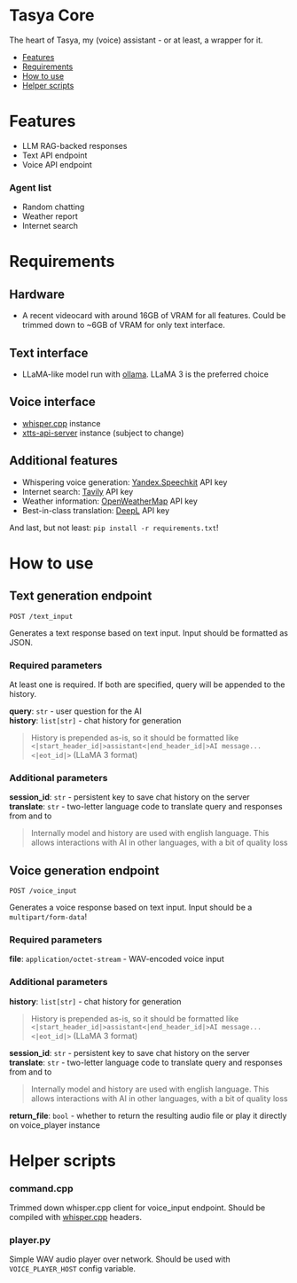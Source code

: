 # Tasya Core
The heart of Tasya, my (voice) assistant - or at least, a wrapper for it.

 - [Features](#features)
 - [Requirements](#requirements)
 - [How to use](#how-to-use)
 - [Helper scripts](#helper-scripts)

# Features
 - LLM RAG-backed responses
 - Text API endpoint
 - Voice API endpoint

### Agent list
 - Random chatting
 - Weather report
 - Internet search

# Requirements
## Hardware
 - A recent videocard with around 16GB of VRAM for all features. Could be trimmed down to ~6GB of VRAM for only text interface.

## Text interface
 - LLaMA-like model run with [ollama](https://github.com/ollama/ollama). LLaMA 3 is the preferred choice

## Voice interface
 - [whisper.cpp](https://github.com/ggerganov/whisper.cpp) instance
 - [xtts-api-server](https://github.com/daswer123/xtts-api-server) instance (subject to change)

## Additional features
 - Whispering voice generation: [Yandex.Speechkit](https://yandex.cloud/ru/services/speechkit) API key
 - Internet search: [Tavily](https://tavily.com/) API key
 - Weather information: [OpenWeatherMap](https://openweathermap.org/api) API key
 - Best-in-class translation: [DeepL](https://www.deepl.com/pro-api) API key

And last, but not least: `pip install -r requirements.txt`!

# How to use
## Text generation endpoint
```
POST /text_input
```
Generates a text response based on text input. Input should be formatted as JSON.
### Required parameters
At least one is required. If both are specified, query will be appended to the history.

**query**: `str` - user question for the AI  
**history**: `list[str]` - chat history for generation
> History is prepended as-is, so it should be formatted like `<|start_header_id|>assistant<|end_header_id|>AI message...<|eot_id|>` (LLaMA 3 format)
### Additional parameters
**session_id**: `str` - persistent key to save chat history on the server  
**translate**: `str` - two-letter language code to translate query and responses from and to
> Internally model and history are used with english language. This allows interactions with AI in other languages, with a bit of quality loss

## Voice generation endpoint
```
POST /voice_input
```
Generates a voice response based on text input. Input should be a `multipart/form-data`!
### Required parameters
**file**: `application/octet-stream` - WAV-encoded voice input  
### Additional parameters
**history**: `list[str]` - chat history for generation
> History is prepended as-is, so it should be formatted like `<|start_header_id|>assistant<|end_header_id|>AI message...<|eot_id|>` (LLaMA 3 format)

**session_id**: `str` - persistent key to save chat history on the server  
**translate**: `str` - two-letter language code to translate query and responses from and to
> Internally model and history are used with english language. This allows interactions with AI in other languages, with a bit of quality loss  

**return_file**: `bool` - whether to return the resulting audio file or play it directly on voice_player instance

# Helper scripts
### command.cpp
Trimmed down whisper.cpp client for voice_input endpoint. Should be compiled with [whisper.cpp](https://github.com/ggerganov/whisper.cpp) headers.
### player.py
Simple WAV audio player over network. Should be used with `VOICE_PLAYER_HOST` config variable.